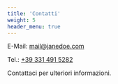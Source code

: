 ```yaml
---
title: 'Contatti'
weight: 5
header_menu: true
---
```

E-Mail: [mail@janedoe.com](mailto:azienda.agricola.vitale@gmail.com)

Tel.: [+39 331 491 5282](tel:3314915282)

Contattaci per ulteriori informazioni.
